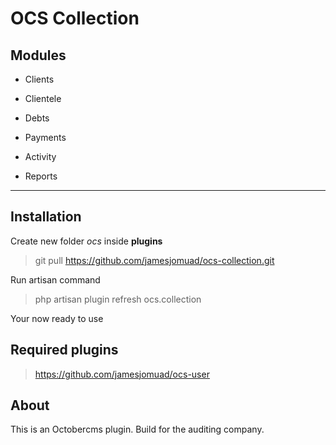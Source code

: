 # OCS Collection

## Modules

- Clients

- Clientele

- Debts

- Payments

- Activity

- Reports

---

## Installation
Create new folder *ocs* inside **plugins**
> git pull https://github.com/jamesjomuad/ocs-collection.git

Run artisan command
> php artisan plugin refresh ocs.collection

Your now ready to use

## Required plugins
> https://github.com/jamesjomuad/ocs-user

## About
This is an Octobercms plugin. Build for the auditing company.